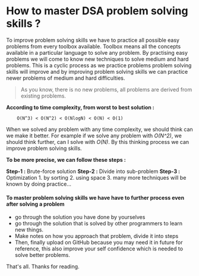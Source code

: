# How to master DSA problem solving skills ?

To improve problem solving skills we have to practice all possible easy problems from every toolbox available. Toolbox means all the concepts available in a particular language to solve any problem. By practising easy problems we will come to know new techniques to solve medium and hard problems. This is a cyclic process as we practice problems problem solving skills will improve and by improving problem solving skills we can practice newer problems of medium and hard difficulties.

> As you know, there is no new problems, all problems are derived from existing problems.

**According to time complexity, from worst to best solution :**
```shell
    O(N^3) < O(N^2) < O(NlogN) < O(N) < O(1)
```

When we solved any problem with any time complexity, we should think can we make it better. For example if we solve any problem with *O(N^2)*, we should think further, can I solve with *O(N)*. By this thinking process we can improve problem solving skills.

**To be more precise, we can follow these steps :**

**Step-1 :** Brute-force solution
**Step-2 :** Divide into sub-problem
**Step-3 :** Optimization
        1. by sorting
        2. using space
        3. many more techniques will be known by doing practice...

#### To master problem solving skills we have have to further process even after solving a problem
- go through the solution you have done by yourselves
- go through the solution that is solved by other programmers to learn new things.
- Make notes on how you approach that problem, divide it into steps
- Then, finally upload on GitHub because you may need it in future for reference, this also improve your self confidence which is needed to solve better problems.

That's all. Thanks for reading.
